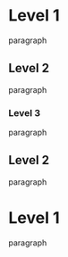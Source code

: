 # Level 1

paragraph

## Level 2

paragraph

### Level 3

paragraph

## Level 2

paragraph

# Level 1

paragraph
